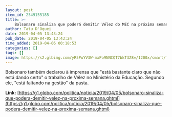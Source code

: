 ```yaml
---
layout: post
item_id: 2549155185
title: >-
    Bolsonaro sinaliza que poderá demitir Vélez do MEC na próxima semana
author: Tatu D'Oquei
date: 2019-04-05 13:43:24
pub_date: 2019-04-05 13:43:24
time_added: 2019-04-06 00:18:53
categories: []
tags: []
image: https://s2.glbimg.com/yR5PuYV3W-mxPo9NNCQT7bkT3Z8=/1200x/smart/filters:cover():strip_icc()/s04.video.glbimg.com/x720/7516043.jpg
---
```


Bolsonaro também declarou à imprensa que "está bastante claro que não está dando certo" o trabalho de Vélez no Ministério da Educação. Segundo ele, "está faltando na gestão" da pasta.

**Link:** [https://g1.globo.com/politica/noticia/2019/04/05/bolsonaro-sinaliza-que-podera-demitir-velez-na-proxima-semana.ghtml](https://g1.globo.com/politica/noticia/2019/04/05/bolsonaro-sinaliza-que-podera-demitir-velez-na-proxima-semana.ghtml)

